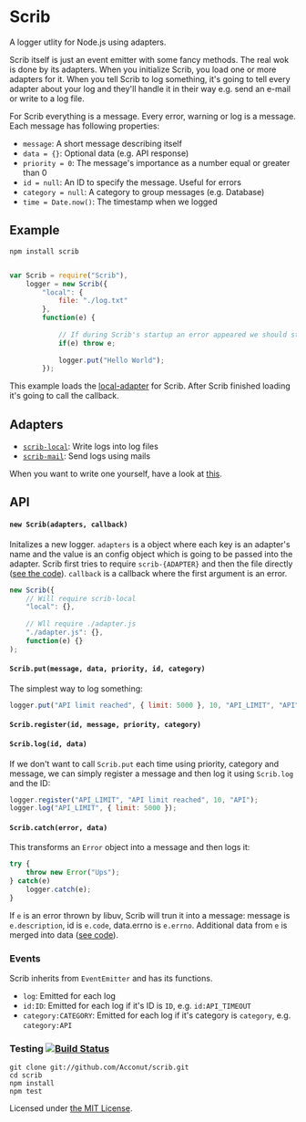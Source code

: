 Scrib
=====

A logger utlity for Node.js using adapters.

Scrib itself is just an event emitter with some fancy methods. The real wok is done by its adapters. When you initialize Scrib, you load one or more adapters for it. When you tell Scrib to log something, it's going to tell every adapter about your log and they'll handle it in their way e.g. send an e-mail or write to a log file.

For Scrib everything is a message. Every error, warning or log is a message.
Each message has following properties:

* `message`:  A short message describing itself
* `data = {}`: Optional data (e.g. API response) 
* `priority = 0`: The message's importance as a number equal or greater than 0
* `id = null`: An ID to specify the message. Useful for errors
* `category = null`: A category to group messages (e.g. Database)
* `time = Date.now()`: The timestamp when we logged

Example
---

```
npm install scrib
```

```javascript

var Scrib = require("Scrib"),
    logger = new Scrib({
        "local": {
            file: "./log.txt"
        },
        function(e) {
            
            // If during Scrib's startup an error appeared we should stop the process
            if(e) throw e;
            
            logger.put("Hello World");
        });

```

This example loads the [local-adapter](https://github.com/Acconut/scrib-local) for Scrib. After Scrib finished loading it's going to call the callback.

Adapters
---

* [`scrib-local`](https://github.com/Acconut/scrib-local): Write logs into log files
* [`scrib-mail`](https://github.com/Acconut/scrib-mail): Send logs using mails

When you want to write one yourself, have a look at [this](https://github.com/Acconut/scrib/wiki/Writing-own-adapters).

API
---

#### `new Scrib(adapters, callback)`
Initalizes a new logger. `adapters` is a object where each key is an adapter's name and the value is an config object which is going to be passed into the adapter.
Scrib first tries to require `scrib-{ADAPTER}` and then the file directly ([see the code](https://github.com/Acconut/scrib/blob/master/lib/scrib.js#L29-L33)).
`callback` is a callback where the first argument is an error.

```javascript
new Scrib({
    // Will require scrib-local
    "local": {},
    
    // Wll require ./adapter.js
    "./adapter.js": {},
    function(e) {}
);
```


#### `Scrib.put(message, data, priority, id, category)`

The simplest way to log something:

```javascript
logger.put("API limit reached", { limit: 5000 }, 10, "API_LIMIT", "API");
```

#### `Scrib.register(id, message, priority, category)`
#### `Scrib.log(id, data)`

If we don't want to call `Scrib.put` each time using priority, category and message, we can simply register a message and then log it using `Scrib.log` and the ID:

```javascript
logger.register("API_LIMIT", "API limit reached", 10, "API");
logger.log("API_LIMIT", { limit: 5000 });
```

#### `Scrib.catch(error, data)`

This transforms an `Error` object into a message and then logs it:
```javascript
try {
    throw new Error("Ups");
} catch(e) 
    logger.catch(e);
}
```

If `e` is an error thrown by libuv, Scrib will trun it into a message: message is `e.description`, id is `e.code`, data.errno is `e.errno`.
Additional data from `e` is merged into data ([see code](https://github.com/Acconut/scrib/blob/master/lib/scrib.js#L102-L115)).

### Events

Scrib inherits from `EventEmitter` and has its functions.

* `log`: Emitted for each log
* `id:ID`: Emitted for each log if it's ID is `ID`, e.g. `id:API_TIMEOUT`
* `category:CATEGORY`: Emitted for each log if it's category is `category`, e.g. `category:API`

### Testing [![Build Status](https://drone.io/github.com/Acconut/scrib/status.png)](https://drone.io/github.com/Acconut/scrib/latest)

```
git clone git://github.com/Acconut/scrib.git
cd scrib
npm install
npm test
```

Licensed under [the MIT License](https://raw.github.com/Acconut/scrib/master/LICENSE).